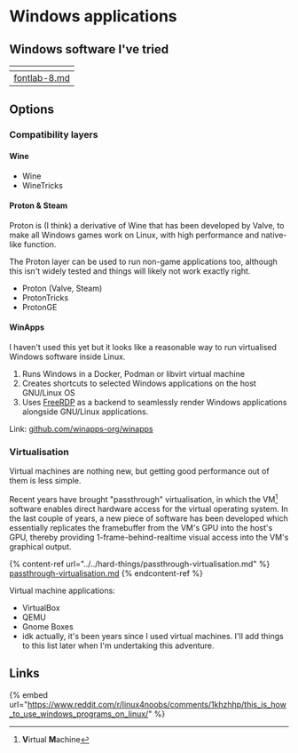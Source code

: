 # Windows applications

## Windows software I've tried

<table data-view="cards"><thead><tr><th data-type="content-ref"></th></tr></thead><tbody><tr><td><a href="fontlab-8.md">fontlab-8.md</a></td></tr></tbody></table>

## Options

### Compatibility layers

#### Wine

* Wine
* WineTricks

#### Proton & Steam

Proton is (I think) a derivative of Wine that has been developed by Valve, to make all Windows games work on Linux, with high performance and native-like function.

The Proton layer can be used to run non-game applications too, although this isn't widely tested and things will likely not work exactly right.

* Proton (Valve, Steam)
* ProtonTricks
* ProtonGE

#### WinApps

I haven't used this yet but it looks like a reasonable way to run virtualised Windows software inside Linux.

1. Runs Windows in a Docker, Podman or libvirt virtual machine
2. Creates shortcuts to selected Windows applications on the host GNU/Linux OS
3. Uses [FreeRDP](https://www.freerdp.com/) as a backend to seamlessly render Windows applications alongside GNU/Linux applications.

Link: [github.com/winapps-org/winapps](https://github.com/winapps-org/winapps)&#x20;

### Virtualisation

Virtual machines are nothing new, but getting good performance out of them is less simple.

Recent years have brought "passthrough" virtualisation, in which the VM[^1] software enables direct hardware access for the virtual operating system. In the last couple of years, a new piece of software has been developed which essentially replicates the framebuffer from the VM's GPU into the host's GPU, thereby providing 1-frame-behind-realtime visual access into the VM's graphical output.&#x20;

{% content-ref url="../../hard-things/passthrough-virtualisation.md" %}
[passthrough-virtualisation.md](../../hard-things/passthrough-virtualisation.md)
{% endcontent-ref %}

Virtual machine applications:

* VirtualBox
* QEMU
* Gnome Boxes
* idk actually, it's been years since I used virtual machines. I'll add things to this list later when I'm undertaking this adventure.



## Links

{% embed url="https://www.reddit.com/r/linux4noobs/comments/1khzhhp/this_is_how_to_use_windows_programs_on_linux/" %}

[^1]: **V**irtual **M**achine
